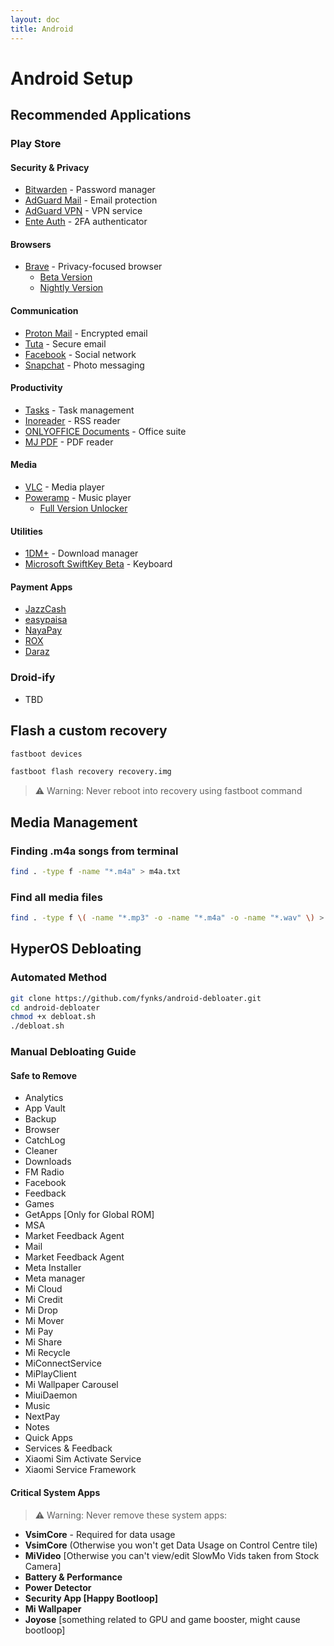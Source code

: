 ```yaml
---
layout: doc
title: Android
---
```

# Android Setup

## Recommended Applications
### Play Store

#### Security & Privacy
- [Bitwarden](https://play.google.com/store/apps/details?id=com.x8bit.bitwarden) - Password manager
- [AdGuard Mail](https://play.google.com/store/apps/details?id=com.adguard.email) - Email protection
- [AdGuard VPN](https://play.google.com/store/apps/details?id=com.adguard.vpn) - VPN service
- [Ente Auth](https://play.google.com/store/apps/details?id=io.ente.auth) - 2FA authenticator

#### Browsers
- [Brave](https://play.google.com/store/apps/details?id=com.brave.browser) - Privacy-focused browser
  - [Beta Version](https://play.google.com/store/apps/details?id=com.brave.browser_beta)
  - [Nightly Version](https://play.google.com/store/apps/details?id=com.brave.browser_nightly)

#### Communication
- [Proton Mail](https://play.google.com/store/apps/details?id=ch.protonmail.android) - Encrypted email
- [Tuta](https://play.google.com/store/apps/details?id=de.tutao.tutanota) - Secure email
- [Facebook](https://play.google.com/store/apps/details?id=com.facebook.katana) - Social network
- [Snapchat](https://play.google.com/store/apps/details?id=com.snapchat.android) - Photo messaging

#### Productivity
- [Tasks](https://play.google.com/store/apps/details?id=com.google.android.apps.tasks) - Task management
- [Inoreader](https://play.google.com/store/apps/details?id=com.innologica.inoreader) - RSS reader
- [ONLYOFFICE Documents](https://play.google.com/store/apps/details?id=com.onlyoffice.documents) - Office suite
- [MJ PDF](https://play.google.com/store/apps/details?id=com.gitlab.mudlej.MjPdfReader) - PDF reader

#### Media
- [VLC](https://play.google.com/store/apps/details?id=org.videolan.vlc) - Media player
- [Poweramp](https://play.google.com/store/apps/details?id=com.maxmpz.audioplayer) - Music player
  - [Full Version Unlocker](https://play.google.com/store/apps/details?id=com.maxmpz.audioplayer.unlock)

#### Utilities
- [1DM+](https://play.google.com/store/apps/details?id=idm.internet.download.manager.plus) - Download manager
- [Microsoft SwiftKey Beta](https://play.google.com/store/apps/details?id=com.touchtype.swiftkey.beta) - Keyboard

#### Payment Apps
- [JazzCash](https://play.google.com/store/apps/details?id=com.techlogix.mobilinkcustomer)
- [easypaisa](https://play.google.com/store/apps/details?id=pk.com.telenor.phoenix)
- [NayaPay](https://play.google.com/store/apps/details?id=com.nayapay.app)
- [ROX](https://play.google.com/store/apps/details?id=com.jazz.rox)
- [Daraz](https://play.google.com/store/apps/details?id=com.daraz.android)

### Droid-ify
- TBD

## Flash a custom recovery
```sh
fastboot devices
```
```sh
fastboot flash recovery recovery.img
```
> ⚠️ Warning: Never reboot into recovery using fastboot command

## Media Management
### Finding .m4a songs from terminal
```sh
find . -type f -name "*.m4a" > m4a.txt
```
### Find all media files
```sh
find . -type f \( -name "*.mp3" -o -name "*.m4a" -o -name "*.wav" \) > media_files.txt
```

## HyperOS Debloating
### Automated Method
```bash
git clone https://github.com/fynks/android-debloater.git
cd android-debloater
chmod +x debloat.sh
./debloat.sh
```

### Manual Debloating Guide
#### Safe to Remove
- Analytics
- App Vault
- Backup
- Browser
- CatchLog
- Cleaner
- Downloads
- FM Radio
- Facebook
- Feedback
- Games
- GetApps [Only for Global ROM]
- MSA
- Market Feedback Agent
- Mail
- Market Feedback Agent
- Meta Installer
- Meta manager
- Mi Cloud
- Mi Credit
- Mi Drop
- Mi Mover
- Mi Pay
- Mi Share
- Mi Recycle
- MiConnectService
- MiPlayClient
- Mi Wallpaper Carousel
- MiuiDaemon
- Music
- NextPay
- Notes
- Quick Apps
- Services & Feedback
- Xiaomi Sim Activate Service
- Xiaomi Service Framework

#### Critical System Apps
> ⚠️ Warning: Never remove these system apps:
- **VsimCore** - Required for data usage 
- **VsimCore** (Otherwise you won't get Data Usage on Control Centre tile)
- **MiVideo** [Otherwise you can't view/edit SlowMo Vids taken from Stock Camera]
- **Battery & Performance**
- **Power Detector**
- **Security App [Happy Bootloop]**
- **Mi Wallpaper**
- **Joyose** [something related to GPU and game booster, might cause bootloop]
